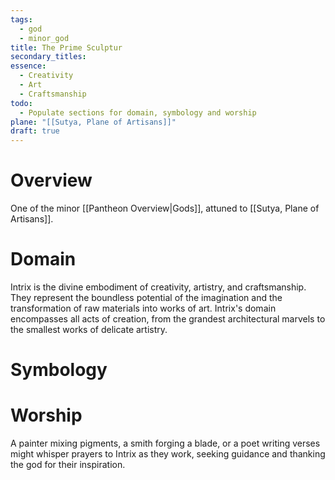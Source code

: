 ```yaml
---
tags:
  - god
  - minor_god
title: The Prime Sculptur
secondary_titles: 
essence:
  - Creativity
  - Art
  - Craftsmanship
todo:
  - Populate sections for domain, symbology and worship
plane: "[[Sutya, Plane of Artisans]]"
draft: true
---
```

# Overview
One of the minor [[Pantheon Overview|Gods]], attuned to [[Sutya, Plane of Artisans]].
# Domain
Intrix is the divine embodiment of creativity, artistry, and craftsmanship. They represent the boundless potential of the imagination and the transformation of raw materials into works of art. Intrix's domain encompasses all acts of creation, from the grandest architectural marvels to the smallest works of delicate artistry.
# Symbology

# Worship


A painter mixing pigments, a smith forging a blade, or a poet writing verses might whisper prayers to Intrix as they work, seeking guidance and thanking the god for their inspiration.